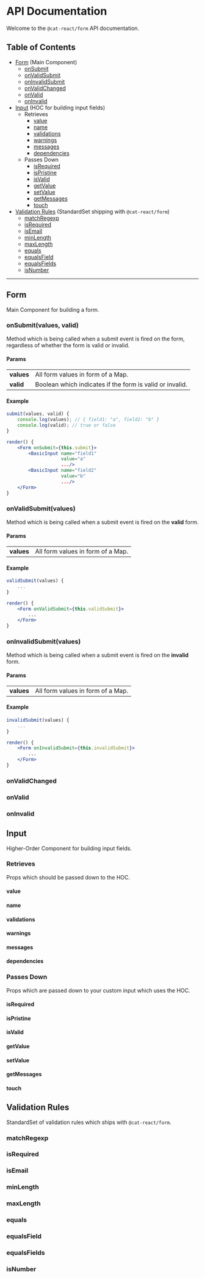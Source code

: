 # API Documentation
Welcome to the `@cat-react/form` API documentation.

## Table of Contents
- [Form](#form) (Main Component)
    - [onSubmit](#onsubmit)
    - [onValidSubmit](#onvalidsubmit)
    - [onInvalidSubmit](#oninvalidsubmit)
    - [onValidChanged](#onvalidchanged)
    - [onValid](#onvalid)
    - [onInvalid](#oninvalid)
- [Input](#input) (HOC for building input fields)
    - Retrieves
        - [value](#value)
        - [name](#name)
        - [validations](#validations)
        - [warnings](#warnings)
        - [messages](#messages)
        - [dependencies](#dependencies)
    - Passes Down
        - [isRequired](#isrequired)
        - [isPristine](#ispristine)
        - [isValid](#isvalid)
        - [getValue](#getvalue)
        - [setValue](#setvalue)
        - [getMessages](#getmessages)
        - [touch](#touch)
- [Validation Rules](#validation-rules) (StandardSet shipping with `@cat-react/form`)
    - [matchRegexp](#matchregexp)
    - [isRequired](#isrequired)
    - [isEmail](#isemail)
    - [minLength](#minlength)
    - [maxLength](#maxlength)
    - [equals](#equals)
    - [equalsField](#equalsfield)
    - [equalsFields](#equalsfields)
    - [isNumber](#isnumber)

---

## Form
Main Component for building a form.

### onSubmit(values, valid)
Method which is being called when a submit event is fired on the form, regardless of whether the form is valid or invalid.

#### Params
<table class="table table-bordered table-striped">
    <tbody>
        <tr>
          <td><b>values</b></td>
          <td>All form values in form of a Map<fieldName, value>.</td>
        </tr>
        <tr>
          <td><b>valid</b></td>
          <td>Boolean which indicates if the form is valid or invalid.</td>
        </tr>
    </tbody>
</table>

#### Example
```jsx
submit(values, valid) {
    console.log(values); // { field1: "a", field2: "b" }
    console.log(valid); // true or false
}

render() {
    <Form onSubmit={this.submit}>    
        <BasicInput name="field1"
                    value="a"
                    .../>
        <BasicInput name="field2"
                    value="b"
                    .../>
    </Form>
}
```

### onValidSubmit(values)
Method which is being called when a submit event is fired on the **valid** form.

#### Params
<table class="table table-bordered table-striped">
    <tbody>
        <tr>
          <td><b>values</b></td>
          <td>All form values in form of a Map<fieldName, value>.</td>
        </tr>
    </tbody>
</table>

#### Example
```jsx
validSubmit(values) {
    ...
}

render() {
    <Form onValidSubmit={this.validSubmit}>    
        ...
    </Form>
}
```

### onInvalidSubmit(values)
Method which is being called when a submit event is fired on the **invalid** form.

#### Params
<table class="table table-bordered table-striped">
    <tbody>
        <tr>
          <td><b>values</b></td>
          <td>All form values in form of a Map<fieldName, value>.</td>
        </tr>
    </tbody>
</table>

#### Example
```jsx
invalidSubmit(values) {
    ...
}

render() {
    <Form onInvalidSubmit={this.invalidSubmit}>    
        ...
    </Form>
}
```

### onValidChanged

### onValid

### onInvalid

## Input
Higher-Order Component for building input fields.

### Retrieves
Props which should be passed down to the HOC.

#### value

#### name

#### validations

#### warnings

#### messages

#### dependencies

### Passes Down
Props which are passed down to your custom input which uses the HOC.

#### isRequired

#### isPristine

#### isValid

#### getValue

#### setValue

#### getMessages

#### touch

## Validation Rules
StandardSet of validation rules which ships with `@cat-react/form`.

### matchRegexp

### isRequired

### isEmail

### minLength

### maxLength

### equals

### equalsField

### equalsFields

### isNumber
